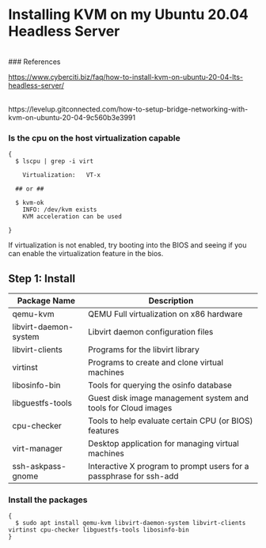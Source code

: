 # Installing KVM on my Ubuntu 20.04 Headless Server
</br>
### References
</br>

https://www.cyberciti.biz/faq/how-to-install-kvm-on-ubuntu-20-04-lts-headless-server/

</br>
https://levelup.gitconnected.com/how-to-setup-bridge-networking-with-kvm-on-ubuntu-20-04-9c560b3e3991

### Is the cpu on the host virtualization capable

```
{
  $ lscpu | grep -i virt
    
    Virtualization:   VT-x

  ## or ##

  $ kvm-ok
    INFO: /dev/kvm exists
    KVM acceleration can be used

}
```
If virtualization is not enabled, try booting into the BIOS and seeing if you can enable the virtualization feature in the bios.

## Step 1: Install 

| Package Name | Description |
| --------------------- | --------------------------------------------- |
| qemu-kvm              | QEMU Full virtualization on x86 hardware      |
| libvirt-daemon-system | Libvirt daemon configuration files            |
| libvirt-clients       | Programs for the libvirt library              |
| virtinst              | Programs to create and clone virtual machines |
| libosinfo-bin	        | Tools for querying the osinfo database        |
| libguestfs-tools      | Guest disk image management system and tools for Cloud images |
| cpu-checker           | Tools to help evaluate certain CPU (or BIOS) features |
| virt-manager          | Desktop application for managing virtual machines |
| ssh-askpass-gnome     | Interactive X program to prompt users for a passphrase for ssh-add |

### Install the packages
```
{
  $ sudo apt install qemu-kvm libvirt-daemon-system libvirt-clients virtinst cpu-checker libguestfs-tools libosinfo-bin
}
```
